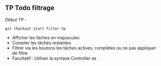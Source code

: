 ## TP Todo filtrage

Début TP :

    git checkout start-filter-tp

* Afficher les tâches en majuscules
* Compter les tâches restantes
* Filtrer via les boutons les tâches actives, complètes ou ne pas appliquer de filtre
* Facultatif : Utiliser la syntaxe Controller as
